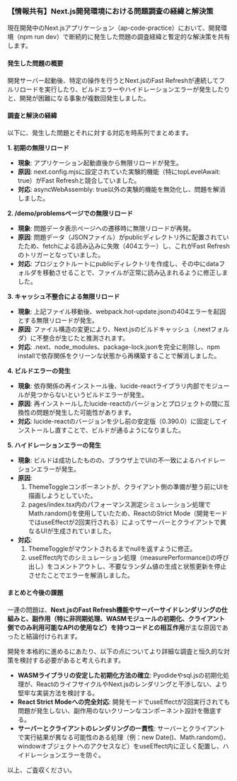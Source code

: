 ### **【情報共有】Next.js開発環境における問題調査の経緯と解決策**

現在開発中のNext.jsアプリケーション（ap-code-practice）において、開発環境（npm run dev）で断続的に発生した問題の調査経緯と暫定的な解決策を共有します。

#### **発生した問題の概要**

開発サーバー起動後、特定の操作を行うとNext.jsのFast Refreshが連続してフルリロードを実行したり、ビルドエラーやハイドレーションエラーが発生したりと、開発が困難になる事象が複数回発生しました。

#### **調査と解決の経緯**

以下に、発生した問題とそれに対する対応を時系列でまとめます。

**1\. 初期の無限リロード**

* **現象**: アプリケーション起動直後から無限リロードが発生。  
* **原因**: next.config.mjsに設定されていた実験的機能（特にtopLevelAwait: true）がFast Refreshと競合していました。  
* **対応**: asyncWebAssembly: true以外の実験的機能を無効化し、問題を解消しました。

**2\. /demo/problemsページでの無限リロード**

* **現象**: 問題データ表示ページへの遷移時に無限リロードが再発。  
* **原因**: 問題データ（JSONファイル）がpublicディレクトリ外に配置されていたため、fetchによる読み込みに失敗（404エラー）し、これがFast Refreshのトリガーとなっていました。  
* **対応**: プロジェクトルートにpublicディレクトリを作成し、その中にdataフォルダを移動させることで、ファイルが正常に読み込まれるように修正しました。

**3\. キャッシュ不整合による無限リロード**

* **現象**: 上記ファイル移動後、webpack.hot-update.jsonの404エラーを起因とする無限リロードが発生。  
* **原因**: ファイル構造の変更により、Next.jsのビルドキャッシュ（.nextフォルダ）に不整合が生じたと推測されます。  
* **対応**: .next、node\_modules、package-lock.jsonを完全に削除し、npm installで依存関係をクリーンな状態から再構築することで解消しました。

**4\. ビルドエラーの発生**

* **現象**: 依存関係の再インストール後、lucide-reactライブラリ内部でモジュールが見つからないというビルドエラーが発生。  
* **原因**: 再インストールしたlucide-reactのバージョンとプロジェクトの間に互換性の問題が発生した可能性があります。  
* **対応**: lucide-reactのバージョンを少し前の安定版（0.390.0）に固定してインストールし直すことで、ビルドが通るようになりました。

**5\. ハイドレーションエラーの発生**

* **現象**: ビルドは成功したものの、ブラウザ上でUIの不一致によるハイドレーションエラーが発生。  
* **原因**:  
  1. ThemeToggleコンポーネントが、クライアント側の準備が整う前にUIを描画しようとしていた。  
  2. pages/index.tsx内のパフォーマンス測定シミュレーション処理でMath.random()を使用していたため、ReactのStrict Mode（開発モードではuseEffectが2回実行される）によってサーバーとクライアントで異なるUIが生成されていました。  
* **対応**:  
  1. ThemeToggleがマウントされるまでnullを返すように修正。  
  2. useEffect内でのシミュレーション処理（measurePerformance()の呼び出し）をコメントアウトし、不要なランダム値の生成と状態更新を停止させたことでエラーを解消しました。

#### **まとめと今後の課題**

一連の問題は、**Next.jsのFast Refresh機能やサーバーサイドレンダリングの仕組みと、副作用（特に非同期処理、WASMモジュールの初期化、クライアント側でのみ利用可能なAPIの使用など）を持つコードとの相互作用**が主な原因であったと結論付けられます。

開発を本格的に進めるにあたり、以下の点についてより詳細な調査と恒久的な対策を検討する必要があると考えられます。

* **WASMライブラリの安定した初期化方法の確立**: Pyodideやsql.jsの初期化処理が、ReactのライフサイクルやNext.jsのレンダリングと干渉しない、より堅牢な実装方法を検討する。  
* **React Strict Modeへの完全対応**: 開発モードでuseEffectが2回実行されても問題が発生しない、副作用のないクリーンなコンポーネント設計を徹底する。  
* **サーバーとクライアントのレンダリングの一貫性**: サーバーとクライアントで実行結果が異なる可能性のある処理（例：new Date()、Math.random()、windowオブジェクトへのアクセスなど）をuseEffect内に正しく配置し、ハイドレーションエラーを防ぐ。

以上、ご査収ください。